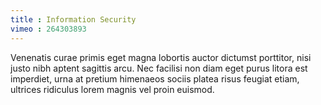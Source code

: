 ```yaml
---
title : Information Security
vimeo : 264303893
---
```

Venenatis curae primis eget magna lobortis auctor dictumst porttitor, nisi justo nibh aptent sagittis arcu. Nec facilisi non diam eget purus litora est imperdiet, urna at pretium himenaeos sociis platea risus feugiat etiam, ultrices ridiculus lorem magnis vel proin euismod.
